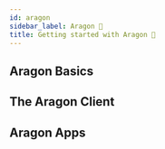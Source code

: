 ```yaml
---
id: aragon
sidebar_label: Aragon 🦅
title: Getting started with Aragon 🦅
---
```


## Aragon Basics

## The Aragon Client

## Aragon Apps
